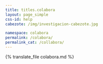 ```yaml
---
title: titles.colabora
layout: page_simple
css-id: help
cabezote: /img/investigacion-cabezote.jpg

namespace: colabora
permalink: /colabora/
permalink_cat: /collabora/
---
```

{% translate_file colabora.md %}
